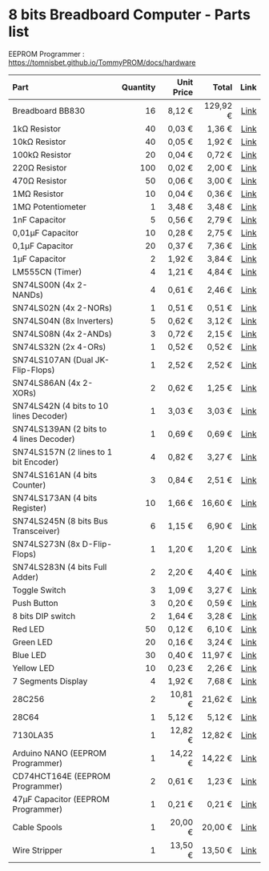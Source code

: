 # 8 bits Breadboard Computer - Parts list

EEPROM Programmer : https://tomnisbet.github.io/TommyPROM/docs/hardware

| Part                                    | Quantity | Unit Price |    Total |                                                                                                                                                                                                                                                                                                                                                                                                                                                                                                                                                                                                                                           Link |
|:----------------------------------------|---------:|-----------:|---------:|-----------------------------------------------------------------------------------------------------------------------------------------------------------------------------------------------------------------------------------------------------------------------------------------------------------------------------------------------------------------------------------------------------------------------------------------------------------------------------------------------------------------------------------------------------------------------------------------------------------------------------------------------:|
| Breadboard BB830                        |       16 |     8,12 € | 129,92 € |                                                                                                                                                                                                                                                                                                                                                                                                                                                                                                                                   [Link](https://www.mouser.fr/ProductDetail/BusBoard-Prototype-Systems/BB830?qs=VEfmQw3KOauhPeTwYxNCaA%3D%3D) |
| 1kΩ Resistor                            |       40 |     0,03 € |   1,36 € |                                                                                                                                                                                                                                                                                                                                                                                                                                                                                                                             [Link](https://www.mouser.fr/ProductDetail/YAGEO/CFR-25JR-52-1K?qs=sGAEpiMZZMtlubZbdhIBIG2rwDeDG2Hz0nFs2Ia3WF8%3D) |
| 10kΩ Resistor                           |       40 |     0,05 € |   1,92 € |                                                                                                                                                                                                                                                                                                                                                                                                                                                                                                                        [Link](https://www.mouser.fr/ProductDetail/YAGEO/CFR25SJT-26-10K?qs=sGAEpiMZZMtlubZbdhIBIMMVXX%252BgggzkNaoPvJwEHrI%3D) |
| 100kΩ Resistor                          |       20 |     0,04 € |   0,72 € |                                                                                                                                                                                                                                                                                                                                                                                                                                                                                                                           [Link](https://www.mouser.fr/ProductDetail/YAGEO/CFR-25JT-52-100K?qs=sGAEpiMZZMtlubZbdhIBIGhJWRsHPi3Sk4OTVw1zMIc%3D) |
| 220Ω Resistor                           |      100 |     0,02 € |   2,00 € |                                                                                                                                                                                                                                                                                                                                                                                                                                                                                                                                           [Link](https://www.mouser.fr/ProductDetail/YAGEO/CFR-25JT-52-220R?qs=KUIzHt%2Fe91lrctWTReofaw%3D%3D) |
| 470Ω Resistor                           |       50 |     0,06 € |   3,00 € |                                                                                                                                                                                                                                                                                                                                                                                                                                                                                                                       [Link](https://www.mouser.fr/ProductDetail/YAGEO/CFR-25JB-52-470R?qs=sGAEpiMZZMtlubZbdhIBINt%2Ft6Hry3%2FBRNeQGvITYbY%3D) |
| 1MΩ Resistor                            |       10 |     0,04 € |   0,36 € |                                                                                                                                                                                                                                                                                                                                                                                                                                                                                                                           [Link](https://www.mouser.fr/ProductDetail/YAGEO/CFR-25JT-52-1M?qs=sGAEpiMZZMtlubZbdhIBIFoOGUvNp40aH4%2FXjzEg6fE%3D) |
| 1MΩ Potentiometer                       |        1 |     3,48 € |   3,48 € |                                                                                                                                                                                                                                                                                                                                                                                                                                                                                                                                            [Link](https://www.mouser.fr/ProductDetail/Bourns/3310C-001-105L?qs=eLugBjTgzvPv9Y%2FgcMMx5A%3D%3D) |
| 1nF Capacitor                           |        5 |     0,56 € |   2,79 € |                                                                                                                                                                                                                                                                                                                                                                                                                                                                                                                              [Link](https://www.mouser.fr/ProductDetail/Vishay-BC-Components/K102J15C0GF53H5G?qs=DPoM0jnrROVTxjmlWxnrvw%3D%3D) |
| 0,01µF Capacitor                        |       10 |     0,28 € |   2,75 € |                                                                                                                                                                                                                                                                                                                                                                                                                                                                                                        [Link](https://www.mouser.fr/ProductDetail/Murata-Electronics/RDER71H103K0K1H03B?qs=sGAEpiMZZMsh%252B1woXyUXjxDBwwEQMMyX8THmGZDylx4%3D) |
| 0,1µF Capacitor                         |       20 |     0,37 € |   7,36 € |                                                                                                                                                                                                                                                                                                                                                                                                                                                                                                  [Link](https://www.mouser.fr/ProductDetail/Vishay-BC-Components/K104K15X7RF53H5G?qs=sGAEpiMZZMsh%252B1woXyUXj30ZYomYlxpXf%2Fk4SX%252BaKhs%3D) |
| 1µF Capacitor                           |        2 |     1,92 € |   3,84 € |                                                                                                                                                                                                                                                                                                                                                                                                                                                                                                        [Link](https://www.mouser.fr/ProductDetail/Vishay-BC-Components/K105K20X7RF53H5G?qs=sGAEpiMZZMsh%252B1woXyUXj30ZYomYlxpX2NqlpTPuHDk%3D) |
| LM555CN (Timer)                         |        4 |     1,21 € |   4,84 € |                                                                                                                                                                                                                                                                                                                                                                                                                                                                                                                                   [Link](https://www.mouser.lu/ProductDetail/Texas-Instruments/LM555CN-NOPB?qs=QbsRYf82W3GjZpQL%2FakZOg%3D%3D) |
| SN74LS00N (4x 2-NANDs)                  |        4 |     0,61 € |   2,46 € |                                                                                                                                                                                                                                                                                                                                                                                                                                                                                                                                    [Link](https://www.mouser.lu/ProductDetail/Texas-Instruments/SN74LS00N?qs=spW5eSrOWB6G5wECF%252BEZFA%3D%3D) |
| SN74LS02N (4x 2-NORs)                   |        1 |     0,51 € |   0,51 € |                                                                                                                                                                                                                                                                                                                                                                                                                                                                                                                                    [Link](https://www.mouser.lu/ProductDetail/Texas-Instruments/SN74LS02N?qs=spW5eSrOWB4KM%252BpAgRke5g%3D%3D) |
| SN74LS04N (8x Inverters)                |        5 |     0,62 € |   3,12 € |                                                                                                                                                                                                                                                                                                                                                                                                                                                                                                                                        [Link](https://www.mouser.lu/ProductDetail/Texas-Instruments/SN74LS04N?qs=spW5eSrOWB4DgGWIHPxzvg%3D%3D) |
| SN74LS08N (4x 2-ANDs)                   |        3 |     0,72 € |   2,15 € |                                                                                                                                                                                                                                                                                                                                                                                                                                                                                                                                        [Link](https://www.mouser.lu/ProductDetail/Texas-Instruments/SN74LS08N?qs=spW5eSrOWB4y5MjcKVGhlA%3D%3D) |
| SN74LS32N (2x 4-ORs)                    |        1 |     0,52 € |   0,52 € |                                                                                                                                                                                                                                                                                                                                                                                                                                                                                                                                        [Link](https://www.mouser.lu/ProductDetail/Texas-Instruments/SN74LS32N?qs=q2XTDbzbm6DA9Mnew5GiLA%3D%3D) |
| SN74LS107AN (Dual JK-Flip-Flops)        |        1 |     2,52 € |   2,52 € |                                                                                                                                                                                                                                                                                                                                                                                                                                                                                                                                    [Link](https://www.mouser.lu/ProductDetail/Texas-Instruments/SN74LS107AN?qs=HE9hdJajmepydgZvtE%2FvQg%3D%3D) |
| SN74LS86AN (4x 2-XORs)                  |        2 |     0,62 € |   1,25 € |                                                                                                                                                                                                                                                                                                                                                                                                                                                                                                                                     [Link](https://www.mouser.lu/ProductDetail/Texas-Instruments/SN74LS86AN?qs=mTHRaKC2c7P%2FJtp1i2FCFw%3D%3D) |
| SN74LS42N (4 bits to 10 lines Decoder)  |        1 |     3,03 € |   3,03 € |                                                                                                                                                                                                                                                                                                                                                                                                                                                                                                                                        [Link](https://www.mouser.lu/ProductDetail/Texas-Instruments/SN74LS42N?qs=OorDGPQ79EpmRjK3jwIo9A%3D%3D) |
| SN74LS139AN (2 bits to 4 lines Decoder) |        1 |     0,69 € |   0,69 € |                                                                                                                                                                                                                                                                                                                                                                                                                                                                                                                                    [Link](https://www.mouser.lu/ProductDetail/Texas-Instruments/SN74LS139AN?qs=3pnr37ZAbK%2FhW2T3DHZDAw%3D%3D) |
| SN74LS157N (2 lines to 1 bit Encoder)   |        4 |     0,82 € |   3,27 € |                                                                                                                                                                                                                                                                                                                                                                                                                                                                                                                                       [Link](https://www.mouser.lu/ProductDetail/Texas-Instruments/SN74LS157N?qs=LzFo6vGRJ4stINDkpW5nIA%3D%3D) |
| SN74LS161AN (4 bits Counter)            |        3 |     0,84 € |   2,51 € |                                                                                                                                                                                                                                                                                                                                                                                                                                                                                                                                    [Link](https://www.mouser.lu/ProductDetail/Texas-Instruments/SN74LS161AN?qs=pt%2FIv5r0EPdAOdsihx36Qg%3D%3D) |
| SN74LS173AN (4 bits Register)           |       10 |     1,66 € |  16,60 € |                                                                                                                                                                                                                                                                                                                                                                                                                                                                                                                                      [Link](https://www.mouser.lu/ProductDetail/Texas-Instruments/SN74LS173AN?qs=nMmhAzRCgdAkY4Cck6ihbQ%3D%3D) |
| SN74LS245N (8 bits Bus Transceiver)     |        6 |     1,15 € |   6,90 € |                                                                                                                                                                                                                                                                                                                                                                                                                                                                                                                                     [Link](https://www.mouser.lu/ProductDetail/Texas-Instruments/SN74LS245N?qs=tJ5HNKWh3OU3CUIGSPX6%2Fg%3D%3D) |
| SN74LS273N (8x D-Flip-Flops)            |        1 |     1,20 € |   1,20 € |                                                                                                                                                                                                                                                                                                                                                                                                                                                                                                                                       [Link](https://www.mouser.lu/ProductDetail/Texas-Instruments/SN74LS273N?qs=DcvZ7Fltd5yuwihPzPUL0Q%3D%3D) |
| SN74LS283N (4 bits Full Adder)          |        2 |     2,20 € |   4,40 € |                                                                                                                                                                                                                                                                                                                                                                                                                                                                                                                                       [Link](https://www.mouser.lu/ProductDetail/Texas-Instruments/SN74LS283N?qs=RnzODY3cU8uVeiPelRVWjw%3D%3D) |
| Toggle Switch                           |        3 |     1,09 € |   3,27 € |                                                                                                                                                                                                                                                                                                                                                                                                                                                                                                                          [Link](https://www.mouser.lu/ProductDetail/TE-Connectivity-Alcoswitch/MHS12204?qs=x%2FgbKjZ2T%2FPUluB%2FWhqq0Q%3D%3D) |
| Push Button                             |        3 |     0,20 € |   0,59 € |                                                                                                                                                                                                                                                                                                                                                                                                                                                                                                                                            [Link](https://www.mouser.lu/ProductDetail/E-Switch/TL1105PF160Q?qs=iWbXB9lueyCtFh0h%2FBaqIg%3D%3D) |
| 8 bits DIP switch                       |        2 |     1,64 € |   3,28 € |                                                                                                                                                                                                                                                                                                                                                                                                                                                                                                                                                  [Link](https://www.mouser.lu/ProductDetail/E-Switch/KAS1108E?qs=f57gQzlyLiprZHQecsfCqA%3D%3D) |
| Red LED                                 |       50 |     0,12 € |   6,10 € |                                                                                                                                                                                                                                                                                                                                                                                                                                                                                                                                             [Link](https://www.mouser.lu/ProductDetail/Lumex/SSL-LX5093IT?qs=z5hCOXTvo57cxO7p%252BvLJIw%3D%3D) |
| Green LED                               |       20 |     0,16 € |   3,24 € |                                                                                                                                                                                                                                                                                                                                                                                                                                                                                                                                                [Link](https://www.mouser.lu/ProductDetail/Kingbright/WP7113GT?qs=pz0eHrWKk7l3r4lHAQVJ9A%3D%3D) |
| Blue LED                                |       30 |     0,40 € |  11,97 € |                                                                                                                                                                                                                                                                                                                                                                                                                                                                                                                                             [Link](https://www.mouser.lu/ProductDetail/Kingbright/WP7083QBD-G?qs=vEWui5pQpatbKK552qzGvw%3D%3D) |
| Yellow LED                              |       10 |     0,23 € |   2,26 € |                                                                                                                                                                                                                                                                                                                                                                                                                                                                                                                                                [Link](https://www.mouser.lu/ProductDetail/Kingbright/WP7113YT?qs=YPg7lQ8MWSfGn6TgDjFnaQ%3D%3D) |
| 7 Segments Display                      |        4 |     1,92 € |   7,68 € |                                                                                                                                                                                                                                                                                                                                                                                                                                                                                                                                  [Link](https://www.mouser.fr/ProductDetail/Vishay-Semiconductors/TDSR1360-IK?qs=5csRq1wdUj5b9hoSL0MeOw%3D%3D) |
| 28C256                                  |        2 |    10,81 € |  21,62 € |                                                                                                                                                                                                                                                                                                                                                                                                                                                                                                                             [Link](https://www.mouser.fr/ProductDetail/Microchip-Technology/AT28C256-15PU?qs=MAR%2F2X5XOp7eAU2%2FlNw9oA%3D%3D) |
| 28C64                                   |        1 |     5,12 € |   5,12 € |                                                                                                                                                                                                                                                                                                                                                                                                                                                                                                                                 [Link](https://www.mouser.fr/ProductDetail/Microchip-Technology/AT28C64B-15PU?qs=2VKgqYuc3OvipbcAuBcLow%3D%3D) |
| 7130LA35                                |        1 |    12,82 € |  12,82 € |                                                                                                                                                                                                                                                                                                                                                                                          [Link](https://www.mouser.fr/ProductDetail/Alliance-Memory/AS6C1008-55PIN?qs=FP1Nkeq3mZ9b%2FgtA0ttBwQ%3D%3D) |
| Arduino NANO (EEPROM Programmer)        |        1 |    14,22 € |  14,22 € |                                                                                                                                                                                                                                                                                                                                                                                                                                                                                                                                                   [Link](https://www.mouser.fr/ProductDetail/Arduino/ABX00033?qs=PzGy0jfpSMueXyfBfl2XSA%3D%3D) |
| CD74HCT164E (EEPROM Programmer)         |        2 |     0,61 € |   1,23 € |                                                                                                                                                                                                                                                                                                                                                                                                                                                                                                                                    [Link](https://www.mouser.fr/ProductDetail/Texas-Instruments/CD74HCT164E?qs=6gY4t2uohMwAmwONDb%2FR0A%3D%3D) |
| 47µF Capacitor (EEPROM Programmer)      |        1 |     0,21 € |   0,21 € |                                                                                                                                                                                                                                                                                                                                                                                                                                                                                                              [Link](https://www.mouser.fr/ProductDetail/KYOCERA-AVX/RES0611470M050B?qs=sGAEpiMZZMsh%252B1woXyUXj6XYNPSqQ%252BoesXIY65rkPAg%3D) |
| Cable Spools                            |        1 |    20,00 € |  20,00 € | [Link](https://www.amazon.fr/TUOFENG-bobines-diff%C3%A9rente-raccordement-cavalier/dp/B07V5FVSYL/ref=sr_1_7?__mk_fr_FR=%C3%85M%C3%85%C5%BD%C3%95%C3%91&crid=9NNI6L2Z5VWN&dib=eyJ2IjoiMSJ9.0GJ_2NC1-dbZisNCG0uWgWQKAmWUSuqs-o5ebrTjIZn8ubiU1QwkU9Gh142Fih853z31KGwVFOeWUVoJ-TbGsVzlHju7fXvkdh1JhvuEFUeb_L1T67HrB1iN-VO8_vllr5p35XVy4X2uOKCcWPBG3Zw1nx7cjU_X81v4o8dIwh3YBBq3GOItheXsizC0jtPc10Ji0awo5gZntCq0gPYdBt4ZS-2lh8ybcwGbcFMlggRDWKGcEvTBJjh3TIWkSv9nvJAh-Gai24Zut_mA1TdFyu3uKeqxj4Bwk1IPflw2hgU.IdLQs_p546lxgqjSsf53YLidxIWKaVXIvkeSPAjAAZU&dib_tag=se&keywords=22+awg+cable&qid=1716839166&s=hi&sprefix=22+awg+cable%2Cdiy%2C82&sr=1-7) |
| Wire Stripper                           |        1 |    13,50 € |  13,50 € |                                                 [Link](https://www.amazon.fr/Wirefy-STRP-01-Pince-d%C3%A9nuder-solides/dp/B083LKTZXT/ref=sr_1_18?crid=1HI52SK2G21D5&dib=eyJ2IjoiMSJ9.JQM4iVbF8klw3amOtYc065FbKYv-NfAGcZZs5gl2OoVhTjm6n7Bjygt92mg5nFKy67TeDMlDHA7_CHVoK_IT4qXFojWFLOhDBqFSZM2EDJtZ-jNZBDPui9KriCoaPI1Ip-JXeedRkqllN_Ua4gdOhvGdDFiRlVKo3FDhEWCnTzqaHIiHJxo-SU_hS8YggUuYPuT5h975PPG1vDuQ17uCqMkZhbE8t4ViHT9TyVTLbpvxCce3a7M7YmZ4BJ4Z6o3NGkGyboLwXSYmwIebavVA57y9n47IqYgkE6pGtTDjwRQ.bzsK61mpMEPxOlcViwo8hCNQu6q32Mpx42B3Higbv-Y&dib_tag=se&keywords=pince+a+denuder&qid=1716839292&s=hi&sprefix=pince+a+denud%2Cdiy%2C85&sr=1-18) |
